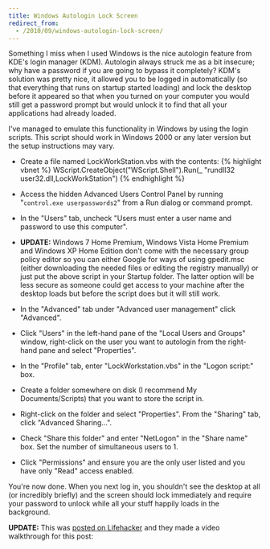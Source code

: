 ```yaml
---
title: Windows Autologin Lock Screen
redirect_from:
  - /2010/09/windows-autologin-lock-screen/
---
```

Something I miss when I used Windows is the nice autologin feature from KDE's login manager (KDM). Autologin always struck me as a bit insecure; why have a password if you are going to bypass it completely? KDM's solution was pretty nice, it allowed you to be logged in automatically (so that everything that runs on startup started loading) and lock the desktop before it appeared so that when you turned on your computer you would still get a password prompt but would unlock it to find that all your applications had already loaded.

I've managed to emulate this functionality in Windows by using the login scripts. This script should work in Windows 2000 or any later version but the setup instructions may vary.

* Create a file named LockWorkStation.vbs with the contents:
{% highlight vbnet %}
WScript.CreateObject("WScript.Shell").Run(_
	"rundll32 user32.dll,LockWorkStation")
{% endhighlight %}

* Access the hidden Advanced Users Control Panel by running "`control.exe userpasswords2`" from a Run dialog or command prompt.

* In the "Users" tab, uncheck "Users must enter a user name and password to use this computer".

* **UPDATE:** Windows 7 Home Premium, Windows Vista Home Premium and Windows XP Home Edition don't come with the necessary group policy editor so you can either Google for ways of using gpedit.msc (either downloading the needed files or editing the registry manually) or just put the above script in your Startup folder. The latter option will be less secure as someone could get access to your machine after the desktop loads but before the script does but it will still work.

* In the "Advanced" tab under "Advanced user management" click "Advanced".

* Click "Users" in the left-hand pane of the "Local Users and Groups" window, right-click on the user you want to autologin from the right-hand pane and select "Properties".

* In the "Profile" tab, enter "LockWorkstation.vbs" in the "Logon script:" box.

* Create a folder somewhere on disk (I recommend My Documents/Scripts) that you want to store the script in.

* Right-click on the folder and select "Properties". From the "Sharing" tab, click "Advanced Sharing...".

* Check "Share this folder" and enter "NetLogon" in the "Share name" box. Set the number of simultaneous users to 1.

* Click "Permissions" and ensure you are the only user listed and you have only "Read" access enabled.

You're now done. When you next log in, you shouldn't see the desktop at all (or incredibly briefly) and the screen should lock immediately and require your password to unlock while all your stuff happily loads in the background.

**UPDATE:** This was [posted on Lifehacker](http://lifehacker.com/5645098/make-windows-load-your-desktop-before-you-log-in) and they made a video walkthrough for this post:
<object type="application/x-shockwave-flash" style="width:640px; height:390px;" data="http://www.youtube.com/v/8sVzE-zInfM"><param name="movie" value="http://www.youtube.com/v/8sVzE-zInfM" /></object>
